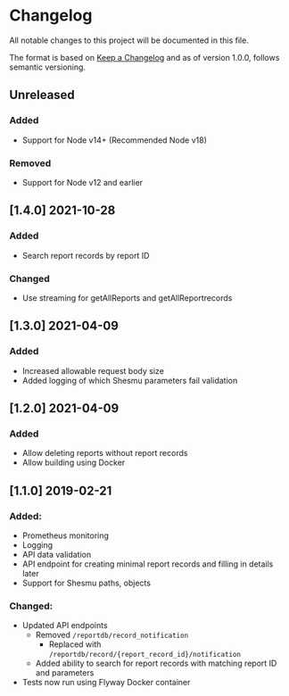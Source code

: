 # Changelog

All notable changes to this project will be documented in this file.

The format is based on [Keep a Changelog](https://keepachangelog.com/en/1.0.0/)
and as of version 1.0.0, follows semantic versioning.

## Unreleased
### Added
  * Support for Node v14+ (Recommended Node v18)

### Removed
  * Support for Node v12 and earlier


## [1.4.0] 2021-10-28
### Added
  * Search report records by report ID

### Changed
  * Use streaming for getAllReports and getAllReportrecords

## [1.3.0] 2021-04-09
### Added
  * Increased allowable request body size
  * Added logging of which Shesmu parameters fail validation

## [1.2.0] 2021-04-09
### Added
  * Allow deleting reports without report records
  * Allow building using Docker

## [1.1.0]  2019-02-21
### Added:
  * Prometheus monitoring
  * Logging
  * API data validation
  * API endpoint for creating minimal report records and filling in details later
  * Support for Shesmu paths, objects
### Changed:
  * Updated API endpoints
    * Removed `/reportdb/record_notification`
      * Replaced with `/reportdb/record/{report_record_id}/notification`
    * Added ability to search for report records with matching report ID and parameters
  * Tests now run using Flyway Docker container
